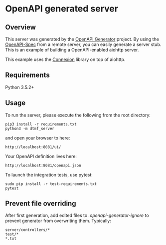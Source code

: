 # OpenAPI generated server

## Overview

This server was generated by the [OpenAPI Generator](https://openapi-generator.tech) project. By using the
[OpenAPI-Spec](https://openapis.org) from a remote server, you can easily generate a server stub. This
is an example of building a OpenAPI-enabled aiohttp server.

This example uses the [Connexion](https://github.com/zalando/connexion) library on top of aiohttp.

## Requirements

Python 3.5.2+

## Usage

To run the server, please execute the following from the root directory:

```
pip3 install -r requirements.txt
python3 -m dtmf_server
```

and open your browser to here:

```
http://localhost:8081/ui/
```

Your OpenAPI definition lives here:

```
http://localhost:8081/openapi.json
```

To launch the integration tests, use pytest:

```
sudo pip install -r test-requirements.txt
pytest
```

## Prevent file overriding

After first generation, add edited files to _.openapi-generator-ignore_ to prevent generator from overwriting them.
Typically:

```
server/controllers/*
test/*
*.txt
```
